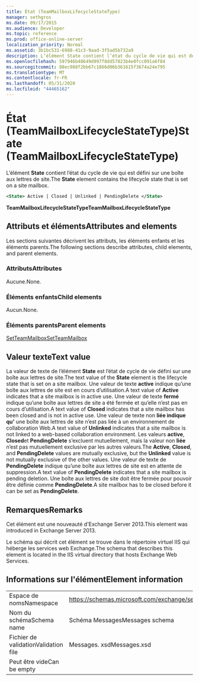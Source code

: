 ```yaml
---
title: État (TeamMailboxLifecycleStateType)
manager: sethgros
ms.date: 09/17/2015
ms.audience: Developer
ms.topic: reference
ms.prod: office-online-server
localization_priority: Normal
ms.assetid: 3b1bc531-6988-41c3-9aad-3f5ad5b732a9
description: L’élément State contient l’état du cycle de vie qui est défini sur une boîte aux lettres de site.
ms.openlocfilehash: 597946b48649d997f8dd57823b4e0fcc091a6f84
ms.sourcegitcommit: 88ec988f2bb67c1866d06b361615f3674a24e795
ms.translationtype: MT
ms.contentlocale: fr-FR
ms.lasthandoff: 05/31/2020
ms.locfileid: "44465162"
---
```

# <a name="state-teammailboxlifecyclestatetype"></a><span data-ttu-id="a0885-103">État (TeamMailboxLifecycleStateType)</span><span class="sxs-lookup"><span data-stu-id="a0885-103">State (TeamMailboxLifecycleStateType)</span></span>

<span data-ttu-id="a0885-104">L’élément **State** contient l’état du cycle de vie qui est défini sur une boîte aux lettres de site.</span><span class="sxs-lookup"><span data-stu-id="a0885-104">The **State** element contains the lifecycle state that is set on a site mailbox.</span></span> 
  
```XML
<State> Active | Closed | Unlinked | PendingDelete </State>
```

<span data-ttu-id="a0885-105">**TeamMailboxLifecycleStateType**</span><span class="sxs-lookup"><span data-stu-id="a0885-105">**TeamMailboxLifecycleStateType**</span></span>

## <a name="attributes-and-elements"></a><span data-ttu-id="a0885-106">Attributs et éléments</span><span class="sxs-lookup"><span data-stu-id="a0885-106">Attributes and elements</span></span>

<span data-ttu-id="a0885-107">Les sections suivantes décrivent les attributs, les éléments enfants et les éléments parents.</span><span class="sxs-lookup"><span data-stu-id="a0885-107">The following sections describe attributes, child elements, and parent elements.</span></span>
  
### <a name="attributes"></a><span data-ttu-id="a0885-108">Attributs</span><span class="sxs-lookup"><span data-stu-id="a0885-108">Attributes</span></span>

<span data-ttu-id="a0885-109">Aucune.</span><span class="sxs-lookup"><span data-stu-id="a0885-109">None.</span></span>
  
### <a name="child-elements"></a><span data-ttu-id="a0885-110">Éléments enfants</span><span class="sxs-lookup"><span data-stu-id="a0885-110">Child elements</span></span>

<span data-ttu-id="a0885-111">Aucun.</span><span class="sxs-lookup"><span data-stu-id="a0885-111">None.</span></span>
  
### <a name="parent-elements"></a><span data-ttu-id="a0885-112">Éléments parents</span><span class="sxs-lookup"><span data-stu-id="a0885-112">Parent elements</span></span>

[<span data-ttu-id="a0885-113">SetTeamMailbox</span><span class="sxs-lookup"><span data-stu-id="a0885-113">SetTeamMailbox</span></span>](setteammailbox.md)
  
## <a name="text-value"></a><span data-ttu-id="a0885-114">Valeur texte</span><span class="sxs-lookup"><span data-stu-id="a0885-114">Text value</span></span>

<span data-ttu-id="a0885-115">La valeur de texte de l’élément **State** est l’état de cycle de vie défini sur une boîte aux lettres de site.</span><span class="sxs-lookup"><span data-stu-id="a0885-115">The text value of the **State** element is the lifecycle state that is set on a site mailbox.</span></span> <span data-ttu-id="a0885-116">Une valeur de texte **active** indique qu’une boîte aux lettres de site est en cours d’utilisation.</span><span class="sxs-lookup"><span data-stu-id="a0885-116">A text value of **Active** indicates that a site mailbox is in active use.</span></span> <span data-ttu-id="a0885-117">Une valeur de texte **fermé** indique qu’une boîte aux lettres de site a été fermée et qu’elle n’est pas en cours d’utilisation.</span><span class="sxs-lookup"><span data-stu-id="a0885-117">A text value of **Closed** indicates that a site mailbox has been closed and is not in active use.</span></span> <span data-ttu-id="a0885-118">Une valeur de texte non **liée indique qu'** une boîte aux lettres de site n’est pas liée à un environnement de collaboration Web.</span><span class="sxs-lookup"><span data-stu-id="a0885-118">A text value of **Unlinked** indicates that a site mailbox is not linked to a web-based collaboration environment.</span></span> <span data-ttu-id="a0885-119">Les valeurs **active**, **Closed**et **PendingDelete** s’excluent mutuellement, mais la valeur non **liée** n’est pas mutuellement exclusive par les autres valeurs.</span><span class="sxs-lookup"><span data-stu-id="a0885-119">The **Active**, **Closed**, and **PendingDelete** values are mutually exclusive, but the **Unlinked** value is not mutually exclusive of the other values.</span></span> <span data-ttu-id="a0885-120">Une valeur de texte de **PendingDelete** indique qu’une boîte aux lettres de site est en attente de suppression.</span><span class="sxs-lookup"><span data-stu-id="a0885-120">A text value of **PendingDelete** indicates that a site mailbox is pending deletion.</span></span> <span data-ttu-id="a0885-121">Une boîte aux lettres de site doit être fermée pour pouvoir être définie comme **PendingDelete**.</span><span class="sxs-lookup"><span data-stu-id="a0885-121">A site mailbox has to be closed before it can be set as **PendingDelete**.</span></span>
  
## <a name="remarks"></a><span data-ttu-id="a0885-122">Remarques</span><span class="sxs-lookup"><span data-stu-id="a0885-122">Remarks</span></span>

<span data-ttu-id="a0885-123">Cet élément est une nouveauté d'Exchange Server 2013.</span><span class="sxs-lookup"><span data-stu-id="a0885-123">This element was introduced in Exchange Server 2013.</span></span>
  
<span data-ttu-id="a0885-124">Le schéma qui décrit cet élément se trouve dans le répertoire virtuel IIS qui héberge les services web Exchange.</span><span class="sxs-lookup"><span data-stu-id="a0885-124">The schema that describes this element is located in the IIS virtual directory that hosts Exchange Web Services.</span></span>
  
## <a name="element-information"></a><span data-ttu-id="a0885-125">Informations sur l'élément</span><span class="sxs-lookup"><span data-stu-id="a0885-125">Element information</span></span>

|||
|:-----|:-----|
|<span data-ttu-id="a0885-126">Espace de noms</span><span class="sxs-lookup"><span data-stu-id="a0885-126">Namespace</span></span>  <br/> |https://schemas.microsoft.com/exchange/services/2006/messages  <br/> |
|<span data-ttu-id="a0885-127">Nom du schéma</span><span class="sxs-lookup"><span data-stu-id="a0885-127">Schema name</span></span>  <br/> |<span data-ttu-id="a0885-128">Schéma Messages</span><span class="sxs-lookup"><span data-stu-id="a0885-128">Messages schema</span></span>  <br/> |
|<span data-ttu-id="a0885-129">Fichier de validation</span><span class="sxs-lookup"><span data-stu-id="a0885-129">Validation file</span></span>  <br/> |<span data-ttu-id="a0885-130">Messages. xsd</span><span class="sxs-lookup"><span data-stu-id="a0885-130">Messages.xsd</span></span>  <br/> |
|<span data-ttu-id="a0885-131">Peut être vide</span><span class="sxs-lookup"><span data-stu-id="a0885-131">Can be empty</span></span>  <br/> ||
   

